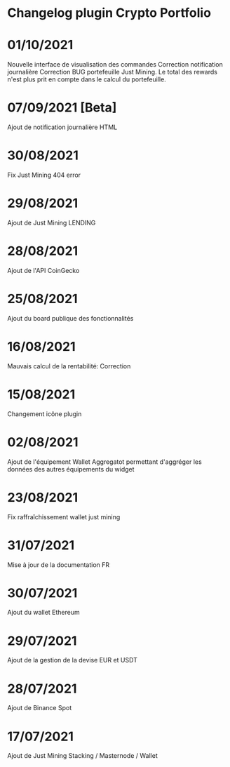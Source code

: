 # Changelog plugin Crypto Portfolio

# 01/10/2021
Nouvelle interface de visualisation des commandes
Correction notification journalière
Correction BUG portefeuille Just Mining. Le total des rewards n'est plus prit en compte dans le calcul du portefeuille.

# 07/09/2021 [Beta]
Ajout de notification journalière HTML

# 30/08/2021
Fix Just Mining 404 error

# 29/08/2021
Ajout de Just Mining LENDING

# 28/08/2021
Ajout de l'API CoinGecko

# 25/08/2021
Ajout du board publique des fonctionnalités

# 16/08/2021
Mauvais calcul de la rentabilité: Correction

# 15/08/2021
Changement icône plugin

# 02/08/2021
Ajout de l'équipement Wallet Aggregatot permettant d'aggréger les données des autres équipements du widget

# 23/08/2021
Fix raffraîchissement wallet just mining

# 31/07/2021
Mise à jour de la documentation FR

# 30/07/2021
Ajout du wallet Ethereum

# 29/07/2021
Ajout de la gestion de la devise EUR et USDT

# 28/07/2021
Ajout de Binance Spot

# 17/07/2021
Ajout de Just Mining Stacking / Masternode / Wallet

